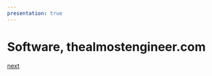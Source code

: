 ```yaml
---
presentation: true
---
```


# Software, thealmostengineer.com



[next](/light-show-presentation/100-lightshow)
